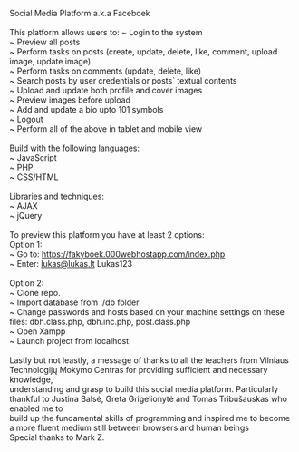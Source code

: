 Social Media Platform a.k.a Faceboek <br />
<br />
This platform allows users to:
~ Login to the system <br />
~ Preview all posts <br />
~ Perform tasks on posts (create, update, delete, like, comment, upload image, update image) <br />
~ Perform tasks on comments (update, delete, like) <br />
~ Search posts by user credentials or posts` textual contents <br />
~ Upload and update both profile and cover images <br />
~ Preview images before upload <br />
~ Add and update a bio upto 101 symbols <br />
~ Logout <br />
~ Perform all of the above in tablet and mobile view <br />
 <br />
Build with the following languages: <br />
~ JavaScript <br />
~ PHP <br />
~ CSS/HTML <br />
 <br />
Libraries and techniques: <br />
~ AJAX <br />
~ jQuery <br />
 <br />
To preview this platform you have at least 2 options: <br />
Option 1: <br />
~ Go to: https://fakyboek.000webhostapp.com/index.php <br />
~ Enter: lukas@lukas.lt Lukas123 <br />
 <br />
Option 2: <br />
~ Clone repo. <br />
~ Import database from ./db folder <br />
~ Change passwords and hosts based on your machine settings on these files: dbh.class.php, dbh.inc.php, post.class.php <br />
~ Open Xampp <br />
~ Launch project from localhost <br />
 <br />
Lastly but not leastly, a message of thanks to all the teachers from Vilniaus Technologijų Mokymo Centras for providing sufficient and necessary knowledge,  
understanding and grasp to build this social media platform. Particularly thankful to Justina Balsė, Greta Grigelionytė and Tomas Tribušauskas who enabled me to  
build up the fundamental skills of programming and inspired me to become a more fluent medium still between browsers and human beings 
 <br />
Special thanks to Mark Z.
